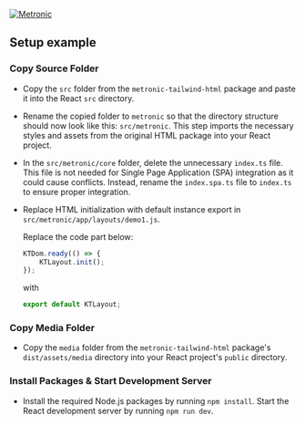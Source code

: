 <p>
	<a href="https://keenthemes.com/metronic">
		<img src="https://keenthemes.com/static/metronic/tailwind/docs/dist/assets/media/app/default-logo.svg" alt="Metronic"/>
	</a>
</p>

## Setup example
### Copy Source Folder

- Copy the `src` folder from the `metronic-tailwind-html` package and paste it into the React `src` directory.


- Rename the copied folder to `metronic` so that the directory structure should now look like this: `src/metronic`. This step imports the necessary styles and assets from the original HTML package into your React project.


- In the `src/metronic/core` folder, delete the unnecessary `index.ts` file. This file is not needed for Single Page Application (SPA) integration as it could cause conflicts. Instead, rename the `index.spa.ts` file to `index.ts` to ensure proper integration.


- Replace HTML initialization with default instance export in `src/metronic/app/layouts/demo1.js`.

    Replace the code part below:

    ```javascript
    KTDom.ready(() => {
        KTLayout.init();
    });
    ```
    with
    ```javascript
    export default KTLayout;
    ```

### Copy Media Folder

 - Copy the `media` folder from the `metronic-tailwind-html` package's `dist/assets/media` directory into your React project's `public` directory.

### Install Packages & Start Development Server

- Install the required Node.js packages by running `npm install`. Start the React development server by running `npm run dev`.
